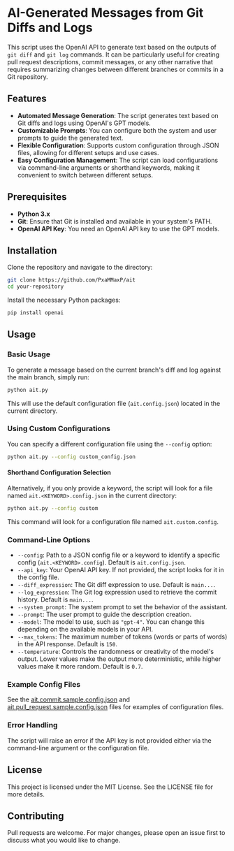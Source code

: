 # AI-Generated Messages from Git Diffs and Logs

This script uses the OpenAI API to generate text based on the outputs of `git diff` and `git log` commands. It can be particularly useful for creating pull request descriptions, commit messages, or any other narrative that requires summarizing changes between different branches or commits in a Git repository.

## Features

- **Automated Message Generation**: The script generates text based on Git diffs and logs using OpenAI's GPT models.
- **Customizable Prompts**: You can configure both the system and user prompts to guide the generated text.
- **Flexible Configuration**: Supports custom configuration through JSON files, allowing for different setups and use cases.
- **Easy Configuration Management**: The script can load configurations via command-line arguments or shorthand keywords, making it convenient to switch between different setups.

## Prerequisites

- **Python 3.x**
- **Git**: Ensure that Git is installed and available in your system's PATH.
- **OpenAI API Key**: You need an OpenAI API key to use the GPT models.

## Installation

Clone the repository and navigate to the directory:

```bash
git clone https://github.com/PxaMMaxP/ait
cd your-repository
```

Install the necessary Python packages:

```bash
pip install openai
```

## Usage

### Basic Usage

To generate a message based on the current branch's diff and log against the main branch, simply run:

```bash
python ait.py
```

This will use the default configuration file (`ait.config.json`) located in the current directory.

### Using Custom Configurations

You can specify a different configuration file using the `--config` option:

```bash
python ait.py --config custom_config.json
```

#### Shorthand Configuration Selection

Alternatively, if you only provide a keyword, the script will look for a file named `ait.<KEYWORD>.config.json` in the current directory:

```bash
python ait.py --config custom
```

This command will look for a configuration file named `ait.custom.config`.

### Command-Line Options

- `--config`: Path to a JSON config file or a keyword to identify a specific config (`ait.<KEYWORD>.config`). Default is `ait.config.json`.
- `--api_key`: Your OpenAI API key. If not provided, the script looks for it in the config file.
- `--diff_expression`: The Git diff expression to use. Default is `main...`.
- `--log_expression`: The Git log expression used to retrieve the commit history. Default is `main...`.
- `--system_prompt`: The system prompt to set the behavior of the assistant.
- `--prompt`: The user prompt to guide the description creation.
- `--model`: The model to use, such as `"gpt-4"`. You can change this depending on the available models in your API.
- `--max_tokens`: The maximum number of tokens (words or parts of words) in the API response. Default is `150`.
- `--temperature`: Controls the randomness or creativity of the model's output. Lower values make the output more deterministic, while higher values make it more random. Default is `0.7`.

### Example Config Files

See the [ait.commit.sample.config.json](ait.commit.sample.config.json) and [ait.pull_request.sample.config.json](ait.pull_request.sample.config.json) files for examples of configuration files.

### Error Handling

The script will raise an error if the API key is not provided either via the command-line argument or the configuration file.

## License

This project is licensed under the MIT License. See the LICENSE file for more details.

## Contributing

Pull requests are welcome. For major changes, please open an issue first to discuss what you would like to change.
